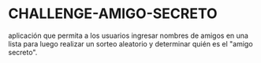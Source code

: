 # CHALLENGE-AMIGO-SECRETO
aplicación que permita a los usuarios ingresar nombres de amigos en una lista para luego realizar un sorteo aleatorio y determinar quién es el "amigo secreto".
